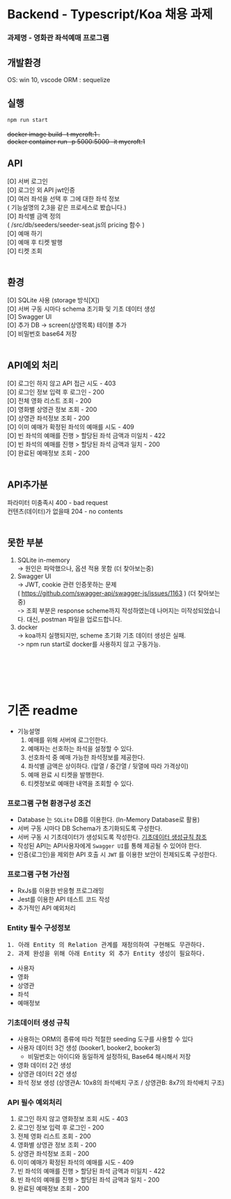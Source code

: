 # Backend - Typescript/Koa 채용 과제

### 과제명 - 영화관 좌석예매 프로그램


## 개발환경
OS: win 10, vscode
ORM : sequelize

## 실행

``
npm run start
``
<br>
<br>
~~docker image build -t mycroft:1 .~~ <br>
~~docker container run -p 5000:5000 -it mycroft:1~~


## API
[O] 서버 로그인<br>
[O] 로그인 외 API jwt인증<br>
[O] 여러 좌석을 선택 후 그에 대한 좌석 정보<br>
( 기능설명의 2,3을 같은 프로세스로 봤습니다.)<br>
[O] 좌석별 금액 정의 <br>
( /src/db/seeders/seeder-seat.js의 pricing 함수 )<br>
[O] 예매 하기<br>
[O] 예매 후 티켓 발행<br>
[O] 티켓 조회<br><br>
## 환경
[O] SQLite 사용 (storage 방식[X])<br>
[O] 서버 구동 시마다 schema 초기화 및 기초 데이터 생성<br>
[O] Swagger UI<br>
[O] 추가 DB -> screen(상영목록) 테이블 추가<br>
[O] 비밀번호 base64 저장<br><br>
## API예외 처리
[O] 로그인 하지 않고 API 접근 시도 - 403<br>
[O] 로그인 정보 입력 후 로그인 - 200<br>
[O] 전체 영화 리스트 조회 - 200<br>
[O] 영화별 상영관 정보 조회 - 200<br>
[O] 상영관 좌석정보 조회 - 200<br>
[O] 이미 예매가 확정된 좌석의 예매를 시도 - 409<br>
[O] 빈 좌석의 예매를 진행 > 할당된 좌석 금액과 미일치 - 422<br>
[O] 빈 좌석의 예매를 진행 > 할당된 좌석 금액과 일치 - 200<br>
[O] 완료된 예매정보 조회 - 200<br><br>

## API추가분
파라미터 미충족시 400 - bad request<br>
컨텐츠(데이터)가 없을때 204 - no contents<br><br>

## 못한 부분
1. SQLite in-memory<br>
-> 원인은 파악했으나, 옵션 적용 못함 (더 찾아보는중) <br>
2. Swagger UI <br>
-> JWT, cookie 관련 인증못하는 문제<br>
( https://github.com/swagger-api/swagger-js/issues/1163 ) (더 찾아보는중)<br>
-> 조회 부분은 response scheme까지 작성하였는데 나머지는 미작성되었습니다. 대신, postman 파일을 업로드합니다.<br>
3. docker <br>
-> koa까지 실행되지만, scheme 초기화 기초 데이터 생성은 실패.<br>
-> npm run start로 docker를 사용하지 않고 구동가능.<br>



<br><br><br><br>
# 기존 readme

- 기능설명
  1. 예매를 위해 서버에 로그인한다.
  2. 예매자는 선호하는 좌석을 설정할 수 있다.
  3. 선호좌석 중 예매 가능한 좌석정보를 제공한다.
  4. 좌석별 금액은 상이하다. (앞열 / 중간열 / 뒷열에 따라 가격상이)
  5. 예매 완료 시 티켓을 발행한다.
  6. 티켓정보로 예매한 내역을 조회할 수 있다.

### 프로그램 구현 환경구성 조건

- Database 는 `SQLite` DB를 이용한다. (In-Memory Database로 활용)
- 서버 구동 시마다 DB Schema가 초기화되도록 구성한다.
- 서버 구동 시 기초데이터가 생성되도록 작성한다. [기초데이터 생성규칙 참조](#initDataRules)
- 작성된 API는 API사용자에게 `Swagger UI`를 통해 제공될 수 있어야 한다.
- 인증(로그인)을 제외한 API 호출 시 `JWT` 를 이용한 보안이 전제되도록 구성한다.

### 프로그램 구현 가산점

- RxJs를 이용한 반응형 프로그래밍
- Jest를 이용한 API 테스트 코드 작성
- 추가적인 API 예외처리

### Entity 필수 구성정보

<pre>
1. 아래 Entity 의 Relation 관계를 재정의하여 구현해도 무관하다.
2. 과제 완성을 위해 아래 Entity 외 추가 Entity 생성이 필요하다.
</pre>

- 사용자
- 영화
- 상영관
- 좌석
- 예매정보

### <a id="initDataRules" name="initDataRules"></a>기초데이터 생성 규칙

- 사용하는 ORM의 종류에 따라 적절한 seeding 도구를 사용할 수 있다
- 사용자 데이터 3건 생성 (booker1, booker2, booker3)
  - 비밀번호는 아이디와 동일하게 설정하되, Base64 해시해서 저장
- 영화 데이터 2건 생성
- 상영관 데이터 2건 생성
- 좌석 정보 생성 (상영관A: 10x8의 좌석배치 구조 / 상영관B: 8x7의 좌석배치 구조)

### API 필수 예외처리

1. 로그인 하지 않고 영화정보 조회 시도 - 403
2. 로그인 정보 입력 후 로그인 - 200
3. 전체 영화 리스트 조회 - 200
4. 영화별 상영관 정보 조회 - 200
5. 상영관 좌석정보 조회 - 200
6. 이미 예매가 확정된 좌석의 예매를 시도 - 409
7. 빈 좌석의 예매를 진행 > 할당된 좌석 금액과 미일치 - 422
8. 빈 좌석의 예매를 진행 > 할당된 좌석 금액과 일치 - 200
9. 완료된 예매정보 조회 - 200
